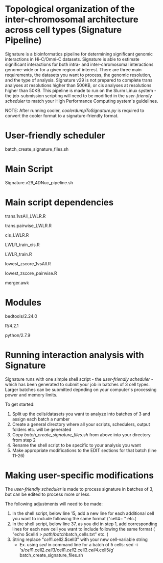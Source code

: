 # Topological organization of the inter-chromosomal architecture across cell types (Signature Pipeline)
Signature is a bioinformatics pipeline for determining significant genomic interactions in Hi-C/Omni-C datasets. Signature is able to estimate significant interactions for both intra- and inter-chromosomal interactions genome-wide or for a given region of interest. There are three main requirements, the datasets you want to process, the genomic resolution, and the type of analysis. Signature v29 is not prepared to complete trans analyses at resolutions higher than 500KB, or cis analyses at resolutions higher than 50KB. This pipeline is made to run on the Slurm Linux system - the job-submission scripting will need to be modified in the _user-friendly scheduler_ to match your High Performance Computing system's guidelines. 

NOTE: After running cooler, _coolerdumpToSignature.py_ is required to convert the cooler format to a signature-friendly format.

# User-friendly scheduler
batch_create_signature_files.sh

# Main Script
Signature.v29_4DNuc_pipeline.sh

# Main script dependencies 
trans.1vsAll_LWLR.R

trans.pairwise_LWLR.R

cis_LWLR.R

LWLR_train_cis.R

LWLR_train.R

lowest_zscore_1vsAll.R

lowest_zscore_pairwise.R

merger.awk

# Modules
bedtools/2.24.0

R/4.2.1

python/2.7.9


# Running interaction analysis with Signature
Signature runs with one simple shell script - the _user-friendly scheduler_ - which has been generated to submit your job in batches of 3 cell types. Larger batches can be submitted depnding on your computer's processing power and memory limits. 

To get started:
1.	Split up the cells/datasets you want to analyze into batches of 3 and assign each batch a number
2.	Create a general directory where all your scripts, schedulers, output folders etc. will be generated
3.	Copy _batch_create_signature_files.sh_ from above into your directory from step 2
4.	Rename the shell script to be specific to your analysis you want
5.	Make appropriate modifications to the EDIT sections for that batch (line 11-26)

# Making user-specific modifications
The _user-friendly scheduler_ is made to process signature in batches of 3, but can be edited to process more or less.

The following adjustments will need to be made:

1. In the shell script, below line 15, add a new line for each additional cell you want to include following the same format ("cell4=     " etc.)
2. In the shell script, below line 37, as you did in step 1, add corresponding lines for each new cell you want to include following the same format ( "echo $cell4 > $path/batch$batch\_cells.txt" etc. )  
3. String replace "$cell1.$cell2.$cell3" with your new cell-variable string
   - Ex. using _sed_ in command line for a batch of 5 cells:  sed -i 's/$cell1.$cell2.$cell3/$cell1.$cell2.$cell3.$cell4.$cell5/g' batch_create_signature_files.sh


